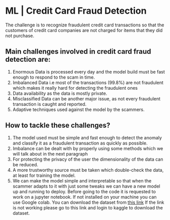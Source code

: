 # ML | Credit Card Fraud Detection
The challenge is to recognize fraudulent credit card transactions so that the customers of credit card companies are not charged for items that they did not purchase.

## Main challenges involved in credit card fraud detection are:

1. Enormous Data is processed every day and the model build must be fast enough to respond to the scam in time.
2. Imbalanced Data i.e most of the transactions (99.8%) are not fraudulent which makes it really hard for detecting the fraudulent ones
3. Data availability as the data is mostly private.
4. Misclassified Data can be another major issue, as not every fraudulent transaction is caught and reported.
5. Adaptive techniques used against the model by the scammers.

## How to tackle these challenges?

1. The model used must be simple and fast enough to detect the anomaly and classify it as a fraudulent transaction as quickly as possible.
2. Imbalance can be dealt with by properly using some methods which we will talk about in the next paragraph
3. For protecting the privacy of the user the dimensionality of the data can be reduced.
4. A more trustworthy source must be taken which double-check the data, at least for training the model.
5. We can make the model simple and interpretable so that when the scammer adapts to it with just some tweaks we can have a new model up and running to deploy.
Before going to the code it is requested to work on a jupyter notebook. If not installed on your machine you can use Google colab.
 You can download the dataset from [this link](https://www.kaggle.com/mlg-ulb/creditcardfraud/download)
 If the link is not working please go to this link and login to kaggle to download the dataset.
